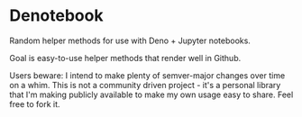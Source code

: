 # Denotebook

Random helper methods for use with Deno + Jupyter notebooks.

Goal is easy-to-use helper methods that render well in Github.

Users beware: I intend to make plenty of semver-major changes over time on a whim.
This is not a community driven project - it's a personal library that I'm making
publicly available to make my own usage easy to share. Feel free to fork it.
